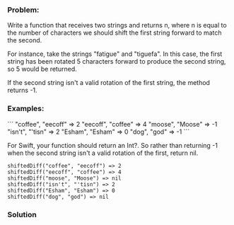 ### Problem:
<p>
Write a function that receives two strings and returns n, where n is equal to the number of characters we should shift the first string forward to match the second.
</p> 

<p>For instance, take the strings &quot;fatigue&quot; and &quot;tiguefa&quot;. In this case, the first string has been rotated 5 characters forward to produce the second string, so 5 would be returned.</p>
If the second string isn&apos;t a valid rotation of the first string, the method returns -1. 

<h3 class="mtn">Examples:</h3>
```
&quot;coffee&quot;, &quot;eecoff&quot; =&gt; 2
&quot;eecoff&quot;, &quot;coffee&quot; =&gt; 4
&quot;moose&quot;, &quot;Moose&quot; =&gt; -1
&quot;isn&apos;t&quot;, &quot;&apos;tisn&quot; =&gt; 2
&quot;Esham&quot;, &quot;Esham&quot; =&gt; 0
&quot;dog&quot;, &quot;god&quot; =&gt; -1
```

<p>For Swift, your function should return an Int?. So rather than returning -1 when the second string isn&apos;t a valid rotation of the first, return nil.</p>
<pre><code class="language-swift">shiftedDiff(<span class="hljs-string">&quot;coffee&quot;</span>, <span class="hljs-string">&quot;eecoff&quot;</span>) =&gt; <span class="hljs-number">2</span>
shiftedDiff(<span class="hljs-string">&quot;eecoff&quot;</span>, <span class="hljs-string">&quot;coffee&quot;</span>) =&gt; <span class="hljs-number">4</span>
shiftedDiff(<span class="hljs-string">&quot;moose&quot;</span>, <span class="hljs-string">&quot;Moose&quot;</span>) =&gt; <span class="hljs-literal">nil</span>
shiftedDiff(<span class="hljs-string">&quot;isn&apos;t&quot;</span>, <span class="hljs-string">&quot;&apos;tisn&quot;</span>) =&gt; <span class="hljs-number">2</span>
shiftedDiff(<span class="hljs-string">&quot;Esham&quot;</span>, <span class="hljs-string">&quot;Esham&quot;</span>) =&gt; <span class="hljs-number">0</span>
shiftedDiff(<span class="hljs-string">&quot;dog&quot;</span>, <span class="hljs-string">&quot;god&quot;</span>) =&gt; <span class="hljs-literal">nil</span></code></pre>

### Solution